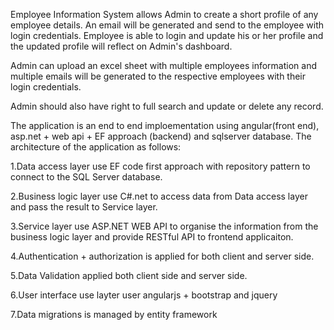 Employee Information System allows Admin to create a short profile of any employee details. An email will be generated and send to the employee with login credentials. Employee is able to login and update his or her profile and the updated profile will reflect on Admin's dashboard.

Admin can upload an excel sheet with multiple employees information and multiple emails will be generated to the respective employees with their login credentials. 

Admin should also have right to full search and update or delete any record.

The application is an end to end imploementation using angular(front end), asp.net + web api + EF approach (backend) and sqlserver database. The architecture of the application as follows:

1.Data access layer use EF code first approach with repository pattern to connect to the SQL Server database. 

2.Business logic layer use C#.net to access data from Data access layer and pass the result to Service layer.

3.Service layer use ASP.NET WEB API to organise the information from the business logic layer and provide RESTful API to frontend applicaiton.

4.Authentication + authorization is applied for both client and server side.

5.Data Validation applied  both client side and server side.

6.User interface use layter user angularjs + bootstrap and jquery

7.Data migrations is managed by entity framework
